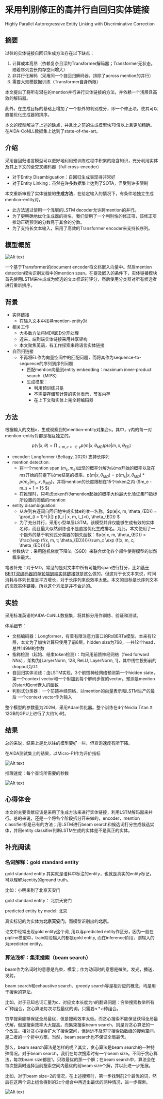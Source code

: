 # 采用判别修正的高并行自回归实体链接

Highly Parallel Autoregressive Entity Linking with Discriminative Correction

## 摘要

过往的实体链接自回归生成方法存在以下缺点：

1. 计算成本高昂（依赖复杂且深的Transformer解码器；Transformer无状态，随着序列变长内存空间增大）
2. 非并行化解码（采用同一个自回归解码器，排除了across mention的并行）
3. 需要大规模数据训练（Transformer自身所限）

本文提出了将所有潜在的mention并行进行实体链接的方法，并依赖一个浅层且高效的解码器。

此外，在生成目标的基础上增加了一个额外的判别成分，即一个修正项，使其可以直接优化生成器的排序。

本文的模型解决了上述的缺点，并且比之前的生成模型快70倍以上且更加精确。在AIDA-CoNLL数据集上达到了state-of-the-art。

## 介绍

采用自回归语言模型可以更好地利用预训练过程中积累的隐含知识，充分利用实体及其上下文的全交叉编码器（full cross-encoder）

* 对于Entity Disambiguation：自回归生成表现得非常好
* 对于Entity Linking：虽然在许多数据集上达到了SOTA，但受到许多限制

本文重新审视了实体链接的**生成方法**，在给定输入的情况下，有条件地独立生成mention-entity对。

* 此方法通过使用一个浅层的LSTM decoder允许跨mention的并行。
* 为了更明确地优化生成器的排名，我们使用了一个判别性的修正项，该修正项推动正确预测的分数高于其余的分数。
* 为了支持长文本输入，采用了高效的Transformer encoder来支持长序列。

## 模型概览

![Alt text](_img/parallel-fig1.png)

一个基于Transformer的document encoder将文档嵌入向量中。然后mention detection模块识别文档中的mention span。在提及嵌入的条件下，实体链接模块首先使用LSTM来生成或为候选的文本标识符评分，然后使用分类器对所有候选者进行重新排序。

## 背景

* 实体链接
  * 在输入文本中找寻mention-entity对
* 相关工作
  * 大多数方法将MD和ED分开处理
  * 近来，端到端实体链接采用共享架构
  * 本文聚焦英语，有工作探索来跨语言实体链接
* 自回归链接
  * 不再将EL作为向量空间中的匹配问题，而将其作为sequence-to-sequence的序列到序列问题
    * 匹配mention向量到entity embedding：maximum inner-product search（MIPS）
    * 生成模型：
      * 利用预训练只是
      * 不需要存储预计算的实体表示，节省内存
      * 在上下文和实体上完全跨编码器

## 方法

根据输入的文档$x$，生成观察到的mention-entity对集合$\gamma$。其中，$\gamma$内的每一对mention-entity对都是相互独立的。

$$
p(\gamma|x, \theta) = \prod_{<m, e> \in \gamma} p(m | x, \theta_{MD}) p(e|m, x, \theta_{ED})
$$

* encoder: Longformer (Beltagy, 2020) 支持长序列
* mention detection:
  * 将一个mention span $(m_s, m_e)$出现的概率分解为以ms开始的概率以及在ms开始的前提下以me结尾的概率。$p(m|x, \theta_{MD}) = p(m_s | x, \theta_{MD}) * p(m_e | m_s, x, \theta_{MD})$，并将mention的长度限制在15个token之内 ($m_e - m_s + 1 < 15 $)
  * 在推理时，只考虑token作为mention起始的概率大约最大化验证集F1指标所设置的阈值的mention
* entity disambiguation:
  * 从左到右逐词自回归地生成实体e的唯一名称。$p(e|x, m, \theta_{ED}) = \prod_{i = 1}^{|t|} p(t_i | x, m, t_{<i}, \theta_{ED}) $
  * 为了充分并行，采用小型单层LSTM。该模型并非仅能够生成有效的实体名称，而且最大似然训练也不是直接优化生成排名。为此，本文使用了一个额外的基于判别式分类器的损失函数：$p(e|x, m, \theta_{ED}) = \frac{\exp (f(x, m, t; \theta_{ED}))}{\sum_c \exp (f(x, m, c; \theta_{ED}))}$
* 参数估计：采用随机梯度下降法（SGD）来联合优化各个部件使得模型的似然概率最大。

笔者补充：对于MD，常见的是对文本中所有可能的span进行打分，比如[基于BERT双编码器的单轮端到端实体链接](zh_cn/基于BERT双编码器的单轮端到端实体链接)就是这么做的。但这对于长文本来说，时间消耗与序列长度呈平方增长，对于长序列来说效率太低。本文的目标是长序列文本的高效实体链接，所以这个方法是并不合适的。

## 实验

采用标准英语的AIDA-CoNLL数据集，将其拆分用作训练、验证和测试。

体系细节：
* 文档编码器：Longformer，有着有限注意力窗口的RoBERTa模型。本来有12层，本文为了加快计算只使用了前8层，hidden size为768，一共12个head，总共149M的参数
* 指称检测（起始、结束token检测）：均采用前馈神经网络（feed forward NNs），架构为[LaryerNorm, 128, ReLU, LayerNorm, 1]，其中线性投影前的dropout为0.1
* 自回归实体消歧：由LSTM实现，3个前馈神经网络预测第一个hidden state，第一个context vector和一个附加到每个解码步骤的vector。预测是mention的start和end嵌入的函数
* 判别式分类器：一个前馈神经网络，以mention的向量表示和LSTM生产的最后 一个context vector作为输入

整个模型的参数量为202M，采用Adam优化器。整个训练在4个Nvidia Titan X 12GB的GPU上进行了大约1小时。

## 结果

总的来说，结果上是比以往的模型要好一些，但查询速度有所下降。

在AIDA测试集上的结果，以Micro-F1作为评价指标

![Alt text](_img/parallel-tab2.png)

推理速度：每个查询所需要的秒数

![Alt text](_img/parallel-tab3.png)

## 心得体会

本文的主要贡献应该是采用了生成方法来进行实体链接，利用LSTM解码器来并行。总的来说，还是一个将各个阶段拆分开来做的，encoder，mention classifier都是已有的方法；用LSTM进行beam search和候选词打分生成候选实体，并用entity classifier判断LSTM生成的实体是不是真正的实体。

## 补充阅读

### 名词解释：gold standard entity

gold standard entity 其实就是语料中标注的entity，也就是真实的entity标记， 可以理解为entity的ground truth。

比如：小明来到了北京天安门

gold standard entity： 北京天安门

predicted entity by model: 北京

真实标记的为实体为**北京天安门**，而模型识别出的**北京**。

论文中经常出现gold entity这个词, 用以与predicted entity作区分，因为一般在pipline模型中，train阶段输入的都是gold entity, 而在inference阶段，则输入的为predicted entity。

### 算法浅析：集束搜索（beam search）

beam作为名词时的意思是光束，横梁；作为动词时的意思是微笑，发光，播送，发射。

beam search和exhaustive search、greedy search等是相对应的概念，均是用于搜索的算法。

比如，对于已知总词汇量为c、对应文本长度为n的翻译问题：穷举搜索枚举所有$c^n$种组合，贪心算法每次寻找最优的词，只需要$n*c$种组合。

穷举搜索能够保证全局最优，但是搜索效率太低。而贪心搜索不能保证获得全局最优解，但是搜索效率大大提高。而集束搜索beam search，则是对贪心算法的一个改进。相对贪心搜索扩大了搜索空间，但远远不及穷举搜索指数级的搜索空间，是二者的一个折中方案。当然，beam search也不保证全局最优。

那么，beam search算法是怎样的呢？其实，贪心算法是beam search的一种特殊情况。对于beam search，我们在每次搜索时有一个beam size。不同于贪心算法，每次beam size都是1，只取最优的那一个解；在beam search中，算法会在每次搜索时选择当前搜索空间内最优的前beam size个解，并以此进一步拓展。

比如，对于beam size=2的情况，在上述搜索时，第一步找到前2个最优的词，然后在这两个词上组合得到的2c个组合中再选出最优的两种情况，进一步探索。

![Alt text](_img/beam-search.png)